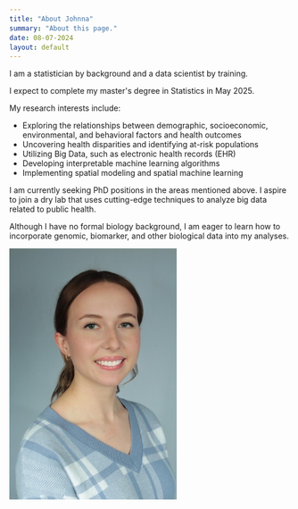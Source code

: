 ```yaml
---
title: "About Johnna"
summary: "About this page."
date: 08-07-2024
layout: default
---
```

I am a statistician by background and a data scientist by training.

I expect to complete my master's degree in Statistics in May 2025.

My research interests include:
- Exploring the relationships between demographic, socioeconomic, environmental, and behavioral factors and health outcomes
- Uncovering health disparities and identifying at-risk populations
- Utilizing Big Data, such as electronic health records (EHR)
- Developing interpretable machine learning algorithms
- Implementing spatial modeling and spatial machine learning

  
I am currently seeking PhD positions in the areas mentioned above. I aspire to join a dry lab that uses cutting-edge techniques to analyze big data related to public health.

Although I have no formal biology background, I am eager to learn how to incorporate genomic, biomarker, and other biological data into my analyses.

<img src="assets/images/Johnna_headshot.JPG" alt="Johnna Berryhill" title="Johnna Berryhill" style="width:300px;">

